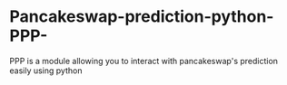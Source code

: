 # Pancakeswap-prediction-python-PPP-
PPP is a module allowing you to interact with pancakeswap's prediction easily using python
